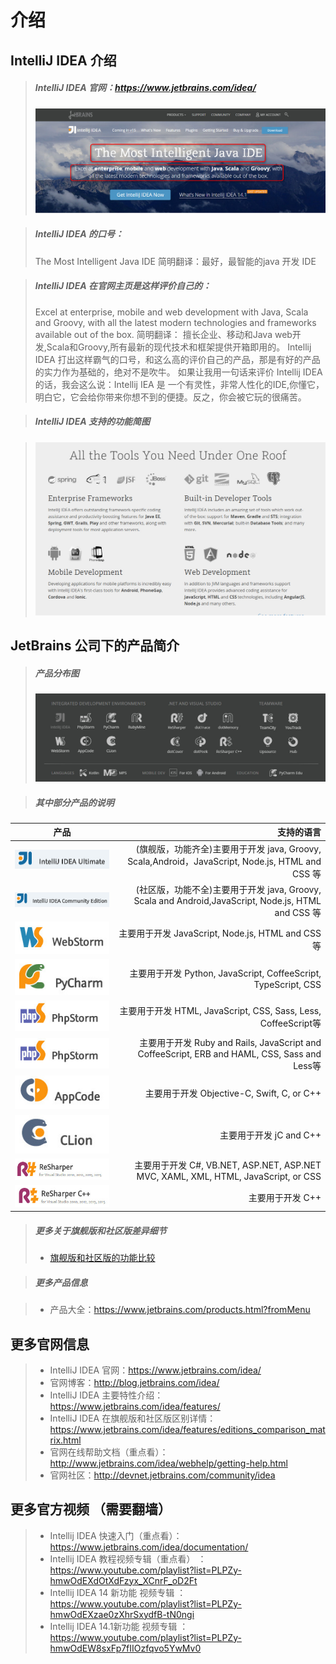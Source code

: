 # 介绍

## IntelliJ IDEA 介绍

> ##### IntelliJ IDEA 官网：<https://www.jetbrains.com/idea/>
> ![icon](images/introduce/Intellij-IDEA.jpg)

> ##### IntelliJ IDEA 的口号：
> The Most Intelligent Java IDE
简明翻译：最好，最智能的java 开发 IDE

> ##### IntelliJ IDEA 在官网主页是这样评价自己的：
> Excel at enterprise, mobile and web development with Java, Scala and Groovy, with all the latest modern technologies and frameworks available out of the box.
简明翻译： 擅长企业、移动和Java web开发,Scala和Groovy,所有最新的现代技术和框架提供开箱即用的。
> Intellij IDEA 打出这样霸气的口号，和这么高的评价自己的产品，那是有好的产品的实力作为基础的，绝对不是吹牛。
如果让我用一句话来评价 Intellij IDEA 的话，我会这么说：Intellij IEA 是 一个有灵性，非常人性化的IDE,你懂它，明白它，它会给你带来你想不到的便捷。反之，你会被它玩的很痛苦。

> ##### IntelliJ IDEA 支持的功能简图

> ![icon](images/introduce/Tools-support.jpg)

## JetBrains 公司下的产品简介


> #####  产品分布图
>  ![产品](images/introduce/jetbrains-products.jpg)

> #####  其中部分产品的说明

|产品       | 支持的语言   |
| --------   | -----:  |
|![icon](images/introduce/icons/icon-idea-ultimate.jpg) | (旗舰版，功能齐全)主要用于开发 java, Groovy, Scala,Android，JavaScript, Node.js, HTML and CSS 等 |
|![icon](images/introduce/icons/icon-idea-community.jpg) | (社区版，功能不全)主要用于开发 java, Groovy, Scala and Android,JavaScript, Node.js, HTML and CSS 等|
|![icon](images/introduce/icons/icon-WebStorm.jpg) | 主要用于开发  JavaScript, Node.js, HTML and CSS等 |
|![icon](images/introduce/icons/icon-pycharm.jpg) | 主要用于开发 Python, JavaScript, CoffeeScript, TypeScript, CSS|
|![icon](images/introduce/icons/icon-PhpStorm.jpg) | 主要用于开发 HTML, JavaScript, CSS, Sass, Less, CoffeeScript等  |
|![icon](images/introduce/icons/icon-PhpStorm.jpg) | 主要用于开发 Ruby and Rails, JavaScript and CoffeeScript, ERB and HAML, CSS, Sass and Less等 |
|![icon](images/introduce/icons/icon-AppCode.jpg) | 主要用于开发 Objective-C, Swift, C, or C++  |
|![icon](images/introduce/icons/icon-CLion.jpg) | 主要用于开发 jC and C++ |
|![icon](images/introduce/icons/icon-ReSharper.jpg) | 主要用于开发 C#, VB.NET, ASP.NET, ASP.NET MVC, XAML, XML, HTML, JavaScript, or CSS  |
|![icon](images/introduce/icons/icon-ReSharperC++.jpg) | 主要用于开发 C++  |

> ##### 更多关于旗舰版和社区版差异细节
> * [旗舰版和社区版的功能比较](IntelliJ-IDEA-Editions-Comparison.md)

> #####  更多产品信息

> * 产品大全：<https://www.jetbrains.com/products.html?fromMenu>



## 更多官网信息
> * IntelliJ IDEA 官网：<https://www.jetbrains.com/idea/>
> * 官网博客：<http://blog.jetbrains.com/idea/>
> * IntelliJ IDEA 主要特性介绍：<https://www.jetbrains.com/idea/features/>
> * IntelliJ IDEA 在旗舰版和社区版区别详情：<https://www.jetbrains.com/idea/features/editions_comparison_matrix.html>
> * 官网在线帮助文档（重点看）：<http://www.jetbrains.com/idea/webhelp/getting-help.html>
> * 官网社区：<http://devnet.jetbrains.com/community/idea>

## 更多官方视频 （需要翻墙）
> *  Intellij IDEA 快速入门（重点看）：<https://www.jetbrains.com/idea/documentation/>
> * Intellij IDEA 教程视频专辑（重点看） ：<https://www.youtube.com/playlist?list=PLPZy-hmwOdEXdOtXdFzyx_XCnrF_oD2Ft>
> * Intellij IDEA 14 新功能 视频专辑 ：<https://www.youtube.com/playlist?list=PLPZy-hmwOdEXzae0zXhrSxydfB-tN0ngi>
> * Intellij IDEA 14.1新功能 视频专辑 ：<https://www.youtube.com/playlist?list=PLPZy-hmwOdEW8sxFp7fIIOzfqvo5YwMv0>

